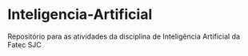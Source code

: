 # Inteligencia-Artificial

Repositório para as atividades da disciplina de Inteligência Artificial da Fatec SJC
